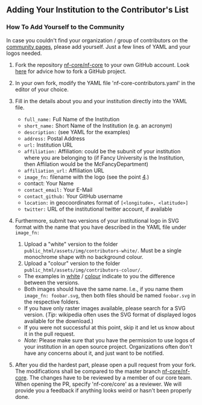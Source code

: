 
## Adding Your Institution to the Contributor's List
### How To Add Yourself to the Community
In case you couldn't find your organization / group of contributors on the [community pages](https://nf-co.re/community), please add yourself. Just a few lines of YAML and your logos needed.

1. Fork the repository [nf-core/nf-core](https://github.com/nf-core/nf-co.re) to your own GitHub account. Look [here](https://guides.github.com/activities/forking/) for advice how to fork a GitHub project.

2. In your own fork, modify the YAML file 'nf-core-contributors.yaml' in the editor of your choice.

3. Fill in the details about you and your institution directly into the YAML file.
    * `full_name:` Full Name of the Institution
    * `short_name:` Short Name of the Institution (e.g. an acronym)
    * `description:` (see YAML for the examples)
    * `address:` Postal Address
    * `url:` Institution URL
    * `affiliation:` Affiliation: could be the subunit of your institution where you are belonging to (if Fancy University is the Institution, then Affilation would be the McFancyDepartment)
    * `affiliation_url:` Affiliation URL
    * `image_fn:` filename with the logo (see the point [4](#4).)
    * contact: Your Name
    * `contact_email:` Your E-Mail
    * `contact_github:` Your GitHub username
    * `location:` in geocoordinates format of `[<longitude>, <latitude>]`
    * `twitter:` URL of the institutional twitter account, if available

4. Furthermore, submit two versions of your institutional logo in SVG format with the name that you have described in the YAML file under `image_fn:`
    1. Upload a "white" version to the folder `public_html/assets/img/contributors-white/`. Must be a single monochrome shape with no background colour.
    2. Upload a "colour" version to the folder `public_html/assets/img/contributors-colour/`.

    * The examples in [white](https://github.com/nf-core/nf-co.re/tree/master/public_html/assets/img/contributors-white) / [colour](https://github.com/nf-core/nf-co.re/tree/master/public_html/assets/img/contributors-colour) indicate to you the difference between the versions.
    * Both images should have the same name. I.e., if you name them `image_fn: foobar.svg`, then both files should be named `foobar.svg` in the respective folders.
    * If you have only raster images available, please search for a SVG version.
    (_Tip_: wikipedia often uses the SVG format of displayed logos available for the download.)
    * If you were not successful at this point, skip it and let us know about it in the pull request.
    * _Note:_ Please make sure that you have the permission to use logos of your institution in an open source project. Organizations often don't have any concerns about it, and just want to be notified.

5. After you did the hardest part, please open a pull request from your fork. The modifications shall be compared to the master branch [nf-core/nf-core](https://github.com/nf-core/nf-co.re).
The changes have to be reviewed by a member of our core team. When opening the PR, specify 'nf-core/core' as a reviewer. We will provide you a feedback if anything looks weird or hasn't been properly done.
